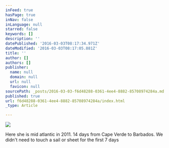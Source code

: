 ```yaml
---
inFeed: true
hasPage: true
inNav: false
inLanguage: null
starred: false
keywords: []
description: ''
datePublished: '2016-03-03T08:17:34.971Z'
dateModified: '2016-03-03T08:17:05.881Z'
title: ''
author: []
authors: []
publisher:
  name: null
  domain: null
  url: null
  favicon: null
sourcePath: _posts/2016-03-03-f6d48288-0361-4ee4-8882-85708974284a.md
published: true
url: f6d48288-0361-4ee4-8882-85708974284a/index.html
_type: Article

---
```

![](https://the-grid-user-content.s3-us-west-2.amazonaws.com/6988af0b-6b50-4717-a909-f91a4030fb65.jpg)

Here she is mid atlantic in 2011\. 14 days from Cape Verde to Barbados. We didn't need to touch a sail or sheet for the first 7 days